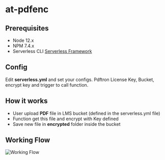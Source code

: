 # at-pdfenc

## Prerequisites

* Node 12.x
* NPM 7.4.x
* Serverless CLI [Serverless Framework](http://serverless.com.br)

## Config
Edit **serverless.yml** and set your configs. Pdftron License Key, Bucket,
encrypt key and trigger to call function.

## How it works

* User upload **PDF** file in LMS bucket (defined in the serverless.yml file)
* Function get this file and encrypt with Key defined
* Save new file in **encrypted** folder inside the bucket

## Working Flow
![Working Flow](https://i.imgur.com/l64WfCQ.png)

